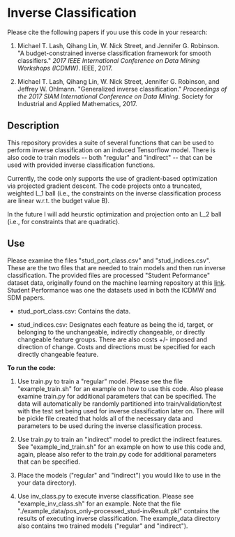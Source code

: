# Inverse Classification

Please cite the following papers if you use this code in your research:

1. Michael T. Lash, Qihang Lin, W. Nick Street, and Jennifer G. Robinson. "A budget-constrained inverse classification framework for smooth classifiers." *2017 IEEE International Conference on Data Mining Workshops (ICDMW)*. IEEE, 2017.

2. Michael T. Lash, Qihang Lin, W. Nick Street, Jennifer G. Robinson, and Jeffrey W. Ohlmann. "Generalized inverse classification." *Proceedings of the 2017 SIAM International Conference on Data Mining*. Society for Industrial and Applied Mathematics, 2017.

## Description

This repository provides a suite of several functions that can be used to perform inverse classification on an induced Tensorflow model. There is also code to train models -- both "regular" and "indirect" -- that can be used with provided inverse classification functions.

Currently, the code only supports the use of gradient-based optimization via projected gradient descent. The code projects onto a truncated, weighted L_1 ball (i.e., the constraints on the inverse classification process are linear w.r.t. the budget value B).

In the future I will add heurstic optimization and projection onto an L_2 ball (i.e., for constraints that are quadratic).

## Use

Please examine the files "stud_port_class.csv" and "stud_indices.csv". These are the two files that are needed to train models and then run inverse classification. The provided files are processed "Student Peformance" dataset data, originally found on the machine learning repository at this [link](https://archive.ics.uci.edu/ml/datasets/student+performance). Student Performance was one the datasets used in both the ICDMW and SDM papers.

- stud_port_class.csv: Contains the data.
   
- stud_indices.csv: Designates each feature as being the id, target, or belonging to the unchangeable, indirectly changeable, or directly changeable feature groups. There are also costs +/- imposed and direction of change. Costs and directions must be specified for each directly changeable feature.

**To run the code:**

1. Use train.py to train a "regular" model. Please see the file "example_train.sh" for an example on how to use this code. Also please examine train.py for additional parameters that can be specified. The data will automatically be randomly partitioned into train/validation/test with the test set being used for inverse classification later on. There will be pickle file created that holds all of the necessary data and parameters to be used during the inverse classification process.

2. Use train.py to train an "indirect" model to predict the indirect features. See "example_ind_train.sh" for an example on how to use this code and, again, please also refer to the train.py code for additional parameters that can be specified.

3. Place the models ("regular" and "indirect") you would like to use in the your data directory).

4. Use inv_class.py to execute inverse classification.  Please see "example_inv_class.sh" for an example. Note that the file "./example_data/pos_only-processed_stud-invResult.pkl" contains the results of executing inverse classification. The example_data directory also contains two trained models ("regular" and "indirect").
